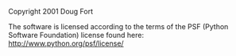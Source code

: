 Copyright 2001 Doug Fort

The software is licensed according to the terms of the PSF (Python Software Foundation) license found here: http://www.python.org/psf/license/